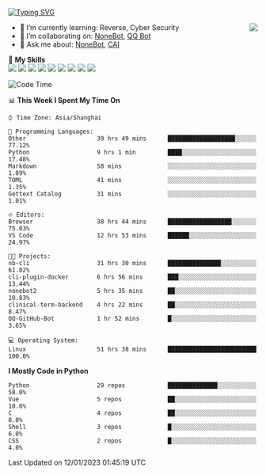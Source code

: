 [![Typing SVG](https://readme-typing-svg.herokuapp.com?size=25&duration=2500&color=8C43EA&vCenter=true&width=200&height=40&lines=Hi+there+%F0%9F%91%8B%F0%9F%8F%BB;I'm+yanyongyu)](https://git.io/typing-svg)

<a href="#">
  <img align="right" src="https://github-readme-stats.vercel.app/api?username=yanyongyu&count_private=true&show_icons=true&bg_color=15,f2f7fd,E0EAFC" />
</a>

- 🌱 I’m currently learning: Reverse, Cyber Security
- 👯 I’m collaborating on: [NoneBot](https://github.com/nonebot), [QQ Bot](https://github.com/Mrs4s/go-cqhttp)
- 💬 Ask me about: [NoneBot](https://github.com/nonebot), [CAI](https://github.com/cscs181/CAI)

🌟 **My Skills**  
![](https://img.shields.io/badge/-Python-3e74a2?style=flat-square&logo=Python&logoColor=fff)
![](https://img.shields.io/badge/-Node.js-339933?style=flat-square&logo=Node.js&logoColor=fff)
![](https://img.shields.io/badge/-Vue-4fc08d?style=flat-square&logo=Vue.js&logoColor=fff)
![](https://img.shields.io/badge/-React-2d98ce?style=flat-square&logo=React&logoColor=fff)
![](https://img.shields.io/badge/-Docker-2496ED?style=flat-square&logo=Docker&logoColor=fff)
![](https://img.shields.io/badge/-Linux-000000?style=flat-square&logo=Linux&logoColor=fff)
![](https://img.shields.io/badge/-MySQL-4479A1?style=flat-square&logo=MySQL&logoColor=fff)
![](https://img.shields.io/badge/-Redis-DC382D?style=flat-square&logo=Redis&logoColor=fff)
![](https://img.shields.io/badge/-MongoDB-47A248?style=flat-square&logo=MongoDB&logoColor=fff)

<!--START_SECTION:waka-->
![Code Time](http://img.shields.io/badge/Code%20Time-3%2C557%20hrs%2043%20mins-blue)

📊 **This Week I Spent My Time On** 

```text
⌚︎ Time Zone: Asia/Shanghai

💬 Programming Languages: 
Other                    39 hrs 49 mins      ███████████████████░░░░░░   77.12% 
Python                   9 hrs 1 min         ████░░░░░░░░░░░░░░░░░░░░░   17.48% 
Markdown                 58 mins             ░░░░░░░░░░░░░░░░░░░░░░░░░   1.89% 
TOML                     41 mins             ░░░░░░░░░░░░░░░░░░░░░░░░░   1.35% 
Gettext Catalog          31 mins             ░░░░░░░░░░░░░░░░░░░░░░░░░   1.01%

🔥 Editors: 
Browser                  38 hrs 44 mins      ██████████████████░░░░░░░   75.03% 
VS Code                  12 hrs 53 mins      ██████░░░░░░░░░░░░░░░░░░░   24.97%

🐱‍💻 Projects: 
nb-cli                   31 hrs 30 mins      ███████████████░░░░░░░░░░   61.02% 
cli-plugin-docker        6 hrs 56 mins       ███░░░░░░░░░░░░░░░░░░░░░░   13.44% 
nonebot2                 5 hrs 35 mins       ██░░░░░░░░░░░░░░░░░░░░░░░   10.83% 
clinical-term-backend    4 hrs 22 mins       ██░░░░░░░░░░░░░░░░░░░░░░░   8.47% 
QQ-GitHub-Bot            1 hr 52 mins        █░░░░░░░░░░░░░░░░░░░░░░░░   3.65%

💻 Operating System: 
Linux                    51 hrs 38 mins      █████████████████████████   100.0%

```

**I Mostly Code in Python** 

```text
Python                   29 repos            ██████████████░░░░░░░░░░░   58.0% 
Vue                      5 repos             ██░░░░░░░░░░░░░░░░░░░░░░░   10.0% 
C                        4 repos             ██░░░░░░░░░░░░░░░░░░░░░░░   8.0% 
Shell                    3 repos             █░░░░░░░░░░░░░░░░░░░░░░░░   6.0% 
CSS                      2 repos             █░░░░░░░░░░░░░░░░░░░░░░░░   4.0%

```



 Last Updated on 12/01/2023 01:45:19 UTC
<!--END_SECTION:waka-->
